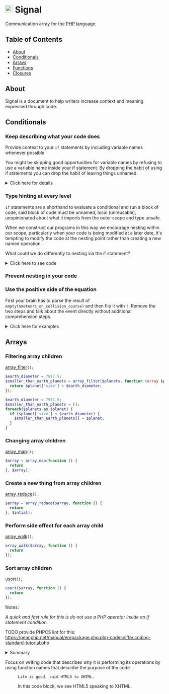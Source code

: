 # <img alt="Icon of the milky way" width="24" height="24" src="https://rawgit.com/slifin/5bd4633c141f50f9d8c6118c179c9550/raw/83661a03839415ce5527ff2e171b7b7c90b3ee78/signal.svg" /> Signal


Communication array for the [PHP](http://php.net/) language.


## Table of Contents
* [About](#about)
* [Conditionals](#conditionals)
* [Arrays](#arrays)
* [Functions](#functions)
* [Closures](#closures)



## About
Signal is a document to help writers increase context and meaning expressed through code.

## Conditionals

### Keep describing what your code does

Provide context to your ```if``` statements by including variable names whenever possible

You might be skipping good opportunities for variable names by refusing to use a variable name
inside your if statement. By dropping the habit of using if statements you can drop the habit 
of leaving things unnamed.

<details>
 <summary>Click here for details</summary>
<p>
☹️
 
```diff
- if ($object['km/s'] > 552) {
-   myOperation();
- } 
```

🙂
```diff
+ $is_faster_than_milkyway = $object['km/s'] > 552;
+ $is_faster_than_milkyway && myOperation(); 
 ```

</p>
</details>

### Type hinting at every level

```if``` statements are a shorthand to evaluate a conditional and run a block of code, said block of code must be unnamed, 
local (unreusable), unopinionated about what it imports from the outer scope and type unsafe.

When we construct our programs in this way we encourage nesting within our scope, particularly when your code is being modified at a later date, it's tempting to modify the code at the nesting point rather than creating a new named operation.

What could we do differently to nesting via the if statement?

<details>
 <summary>Click here to see code</summary>
<p>
 
```php
if ($object['km/s'] > 552) {
 --$engine_speed;
}
```
```diff
- if ($object['km/s'] > 552) {
-  --$engine_speed;
- }
+ $is_faster_than_milkyway = $object['km/s'] > 552;
+ $is_faster_than_milkyway && $engine_speed = (function(int $engine_speed) {
+   return --$engine_speed;
+ })($engine_speed);
```
```php
$is_faster_than_milkyway = $object['km/s'] > 552;
$is_faster_than_milkyway && $engine_speed = (function(int $engine_speed) {
  return --$engine_speed;
})($engine_speed);
 ```
</p>
</details>


### Prevent nesting in your code



### Use the positive side of the equation


First your brain has to parse the result of ```empty($meteors_on_collision_course)``` and then flip it with ```!```. Remove the two steps and talk about the event directly without additional comprehension steps.

<details>
 <summary>Click here for examples</summary>
<p>

```php 
if (!empty($meteors_on_collision_course)) {
    launch_missiles()
}
```
```diff 
- if (!empty($meteors_on_collision_course)) {
-    launch_missiles()
-}
+count($meteors_on_collision_course) && launch_missiles();
```
```php 
count($meteors_on_collision_course) && launch_missiles();
```
</p>
</details>

## Arrays

### Filtering array children
[array_filter](http://php.net/manual/en/function.array-filter.php)`();`

```php
$earth_diameter = 7917.5;
$smaller_than_earth_planets = array_filter($planets, function (array $planet) use ($earth_diameter) {
  return $planet['size'] < $earth_diameter;
});
```

```php
$earth_diameter = 7917.5;
$smaller_than_earth_planets = [];
foreach($planets as $planet) {
  if ($planet['size'] < $earth_diameter) {
    $smaller_than_earth_planets[] = $planet;
  }
}
```


### Changing array children
[array_map](http://php.net/manual/en/function.array-map.php)`();`
```php
$array = array_map(function () {
  return 
}, $array);
```
### Create a new thing from array children
[array_reduce](http://php.net/manual/en/function.array-reduce.php)`();`
```php
$array = array_reduce($array, function () {
  return 
}, $intial);
```
### Perform side effect for each array child
[array_walk](http://php.net/manual/en/function.array-walk.php)`();`
```php
array_walk($array, function () {
  return 
});
```
### Sort array children
[usort](http://php.net/manual/en/function.usort.php)`();`
```php
usort($array, function () {
  return 
});
```

Notes:



*A quick and fast rule for this is do not use a PHP operator inside an if statement condition.*

TODO provide PHPCS lint for this: https://pear.php.net/manual/en/package.php.php-codesniffer.coding-standard-tutorial.php

<details>
 <summary>Summary</summary>
<p>
'''js
const x = 1
''' (change to `)
</p>
</details>


Focus on writing code that describes *why* it is performing its operations by using function names
that describe the purpose of the code


<figure>
    <p><code>Life is good, said HTML5 to XHTML.</code></p>
    <figcaption>In this code block, we see HTML5 speaking to XHTML.</figcaption>
</figure>

